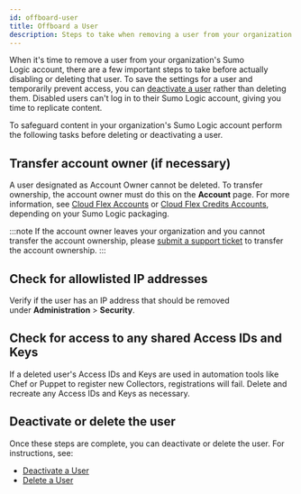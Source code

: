 ```yaml
---
id: offboard-user
title: Offboard a User
description: Steps to take when removing a user from your organization's Sumo Logic account.
---
```



When it's time to remove a user from your organization's Sumo Logic account, there are a few important steps to take before actually disabling or deleting that user. To save the settings for a user and temporarily prevent access, you can [deactivate a user](deactivate-activate-user.md) rather than deleting them. Disabled users can't log in to their Sumo Logic account, giving you time to replicate content.

To safeguard content in your organization's Sumo Logic account perform the following tasks before deleting or deactivating a user.

## Transfer account owner (if necessary)

A user designated as Account Owner cannot be deleted. To transfer ownership, the account owner must do this on the **Account** page. For more information, see [Cloud Flex Accounts](/docs/manage/manage-subscription/cloud-flex-accounts.md) or [Cloud Flex Credits Accounts](/docs/manage/manage-subscription/cloud-flex-credits-accounts.md), depending on your Sumo Logic packaging.

:::note
If the account owner leaves your organization and you cannot transfer the account ownership, please [submit a support ticket](https://support.sumologic.com/hc/en-us) to transfer the account ownership.
:::

## Check for allowlisted IP addresses

Verify if the user has an IP address that should be removed under **Administration** > **Security**.

## Check for access to any shared Access IDs and Keys

If a deleted user's Access IDs and Keys are used in automation tools like Chef or Puppet to register new Collectors, registrations will fail. Delete and recreate any Access IDs and Keys as necessary.

## Deactivate or delete the user

Once these steps are complete, you can deactivate or delete the user. For instructions, see:

* [Deactivate a User](deactivate-activate-user.md)
* [Delete a User](delete-user.md)
